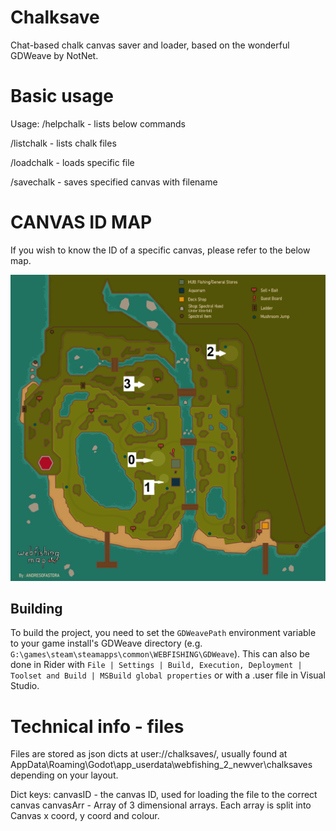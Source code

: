 # Chalksave

Chat-based chalk canvas saver and loader, based on the wonderful GDWeave by NotNet.

# Basic usage
Usage:
/helpchalk - lists below commands

/listchalk - lists chalk files

/loadchalk <filename> - loads specific file

/savechalk <canvas ID> <filename> - saves specified canvas with filename


# CANVAS ID MAP

If you wish to know the ID of a specific canvas, please refer to the below map.
<p align="left">
  <img src="./MAP.png" alt="Canvas ID Map"/>
</p>




## Building

To build the project, you need to set the `GDWeavePath` environment variable to your game install's GDWeave directory (e.g. `G:\games\steam\steamapps\common\WEBFISHING\GDWeave`). This can also be done in Rider with `File | Settings | Build, Execution, Deployment | Toolset and Build | MSBuild global properties` or with a .user file in Visual Studio.

# Technical info - files

Files are stored as json dicts at user://chalksaves/, usually found at AppData\Roaming\Godot\app_userdata\webfishing_2_newver\chalksaves depending on your layout.

Dict keys:
canvasID - the canvas ID, used for loading the file to the correct canvas
canvasArr - Array of 3 dimensional arrays. Each array is split into Canvas x coord, y coord and colour.
